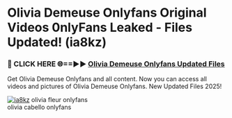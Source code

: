# Olivia Demeuse Onlyfans Original Videos 0nlyFans Leaked - Files Updated! (ia8kz)

<h3>🔴 CLICK HERE 🌐==►► <a href="https://tinyurl.com/2wckxsce" rel="nofollow">Olivia Demeuse Onlyfans Updated Files</a></h3>

Get Olivia Demeuse Onlyfans and all content. Now you can access all videos and pictures of Olivia Demeuse Onlyfans. New Updated Files 2025!

[![ia8kz](https://i.imgur.com/AFduVYN.gif)](https://tinyurl.com/2wckxsce)
olivia fleur onlyfans<br>
olivia cabello onlyfans